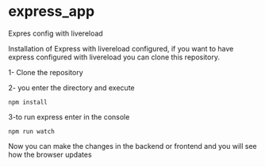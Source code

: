 # express_app
Expres config with livereload 

Installation of Express with livereload configured, if you want to have express configured with livereload you can clone this repository.

1- Clone the repository

2- you enter the directory and execute

    npm install

3-to run express enter in the console

    npm run watch

Now you can make the changes in the backend or frontend and you will see how the browser updates